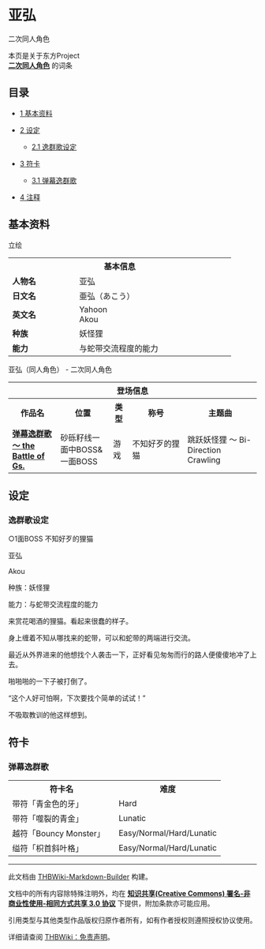 # 亚弘

<!-- source html: G:\repos\THBWiki-Markdown-Builder\THBWikiMarkdown\Temp\main\9\9b\ns0%3A%E4%BA%9A%E5%BC%98.html -->

二次同人角色

本页是关于东方Project  
 **[二次同人角色](./二次角色列表.md)** 的词条
## 目录

- [1 基本资料](#基本资料)
- [2 设定](#设定)

  - [2.1 逸群歌设定](#逸群歌设定)



- [3 符卡](#符卡)

  - [3.1 弹幕逸群歌](#弹幕逸群歌)



- [4 注释](#注释)




## 基本资料
[](./文件-亚弘.png.md)  [](./文件-亚弘.png.md)立绘

<table>
<tbody><tr>
<th colspan="2">基本信息</th>
</tr>
<tr>
<td style="width:120px"><b>人物名</b></td><td style="min-width:300px">亚弘</td>
</tr><tr><td><b>日文名</b></td><td>亜弘（あこう）</td></tr><tr><td><b>英文名</b></td><td>Yahoon<br>Akou</td></tr><tr><td><b>种族</b></td><td>妖怪狸</td></tr><tr><td><b>能力</b></td><td>与蛇带交流程度的能力</td></tr></tbody></table>

亚弘（同人角色） - 二次同人角色

<table>
<tbody><tr>
<th colspan="5">登场信息</th>
</tr><tr><th><b>作品名</b></th><th><b>位置</b></th><th><b>类型</b></th><th><b>称号</b></th><th><b>主题曲</b></th></tr><tr><td rowspan="1" style="width:120px"><b><a href="./弹幕逸群歌_～_the_Battle_of_Gs..md" title="弹幕逸群歌 ～ the Battle of Gs.">弹幕逸群歌 ～ the Battle of Gs.</a></b></td><td style="width:130px">砂砾籽线一面中BOSS&amp;一面BOSS</td><td class="bg-color-danger-30" style="width:30px;">游戏</td><td style="width:180px">不知好歹的狸猫</td><td style="width:200px">跳跃妖怪狸 ～ Bi-Direction Crawling</td></tr></tbody></table>


## 设定
### 逸群歌设定
  
○1面BOSS 不知好歹的狸猫
  
  
亚弘
  
  
Akou
  
  
种族：妖怪狸
  
  
能力：与蛇带交流程度的能力
  
  
来赏花喝酒的狸猫。看起来很蠢的样子。
  
  
身上缠着不知从哪找来的蛇带，可以和蛇带的两端进行交流。
  
  
最近从外界进来的他想找个人袭击一下，正好看见匆匆而行的路人便傻傻地冲了上去。
  
  
啪啪啪的一下子被打倒了。
  
  
“这个人好可怕啊，下次要找个简单的试试！”
  
  
不吸取教训的他这样想到。
  

## 符卡
### 弹幕逸群歌

<table><tbody><tr><th><b>符卡名</b></th><th><b>难度</b></th></tr><tr><td style="width:200px">带符「青金色的牙」</td><td style="width:180px">Hard</td></tr>
<tr><td style="width:200px">带符「噬裂的青金」</td><td style="width:180px">Lunatic</td></tr>
<tr><td style="width:200px">越符「Bouncy Monster」</td><td style="width:180px">Easy/Normal/Hard/Lunatic</td></tr>
<tr><td style="width:200px">缢符「枳首斜叶格」</td><td style="width:180px">Easy/Normal/Hard/Lunatic</td></tr></tbody></table>








---

此文档由 [THBWiki-Markdown-Builder](https://github.com/Delsin-Yu/THBWiki-Markdown-Builder) 构建。

文档中的所有内容除特殊注明外，均在 [**知识共享(Creative Commons) 署名-非商业性使用-相同方式共享 3.0 协议**](https://creativecommons.org/licenses/by-sa/3.0/deed.zh-hans) 下提供，附加条款亦可能应用。

引用类型与其他类型作品版权归原作者所有，如有作者授权则遵照授权协议使用。

详细请查阅 [THBWiki：免责声明](https://thbwiki.cc/THBWiki:%E5%85%8D%E8%B4%A3%E5%A3%B0%E6%98%8E)。

